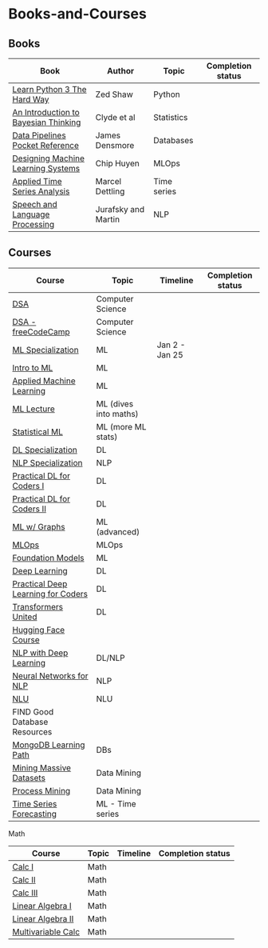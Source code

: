# Books-and-Courses

## Books



|Book       |Author          |Topic | Completion status|
|-----------|----------------|------|-------|
[Learn Python 3 The Hard Way](https://github.com/ev1lm0rty/Learn_Python3/blob/master/learn-python-3-hard-way.pdf) | Zed Shaw| Python |
[An Introduction to Bayesian Thinking](https://statswithr.github.io/book/) | Clyde et al | Statistics|
[Data Pipelines Pocket Reference](https://www.oreilly.com/library/view/data-pipelines-pocket/9781492087823/)| James Densmore| Databases |
[Designing Machine Learning Systems](https://www.oreilly.com/library/view/designing-machine-learning/9781098107956/)| Chip Huyen| MLOps |
[Applied Time Series Analysis](./_resources/time_series.pdf)| Marcel Dettling| Time series |
[Speech and Language Processing](./_resources/ed3book.pdf)| Jurafsky and Martin| NLP |

## Courses


|Course                                                                                                                                                                         |Topic                         |Timeline      | Completion status|
|------------------------------------------------------------------------------------------------------------------------------------------------------ |----------------------------|----------------|-------------------------|
[DSA](https://www.udacity.com/course/data-structures-and-algorithms-in-python--ud513)                                         | Computer Science    | 	|
[DSA - freeCodeCamp](https://www.youtube.com/watch?v=8hly31xKli0)                                         | Computer Science  | 	                  |
[ML Specialization](https://www.coursera.org/specializations/machine-learning-introduction)                                     |ML           		        |	Jan 2 - Jan 25	|
[Intro to ML](https://www.udacity.com/course/intro-to-machine-learning--ud120)                                                         |ML                              |		|
[Applied Machine Learning](https://github.com/dair-ai/ML-YouTube-Courses#stanford-cs229-machine-learning)      |ML				|		|			
[ML Lecture](https://www.youtube.com/playlist?list=PLzrCXlf6ypbxS5OYOY3EN_0u2fDuIT6Gt)				     |ML (dives into maths) |		|
[Statistical ML](https://www.youtube.com/playlist?list=PL05umP7R6ij2XCvrRzLokX6EoHWaGA2cC)			     |ML (more ML stats)	|		|
[DL Specialization](https://www.coursera.org/specializations/deep-learning)                                                               |DL                              |			|
[NLP Specialization](https://www.coursera.org/specializations/natural-language-processing)                                     |NLP                            |		|
[Practical DL for Coders I](https://www.youtube.com/playlist?list=PLfYUBJiXbdtSvpQjSnJJ_PmDQB_VyT5iU)	     |DL				|		|
[Practical DL for Coders II](https://www.youtube.com/watch?v=_7rMfsA24Ls)							     |DL				|		|
[ML w/ Graphs](https://www.youtube.com/playlist?list=PLoROMvodv4rPLKxIpqhjhPgdQy7imNkDn)			     |ML (advanced)		|		|
[MLOps](https://www.coursera.org/specializations/natural-language-processing)                                                       |MLOps                        |		|
[Foundation Models](https://www.youtube.com/playlist?list=PL9t0xVFP90GD8hox0KipBkJcLX_C3ja67)		     |ML				|		|
[Deep Learning](https://www.youtube.com/playlist?list=PL05umP7R6ij3NTWIdtMbfvX7Z-4WEXRqD)			     | DL				|		|
[Practical Deep Learning for Coders](https://course.fast.ai/)                                      | DL       |   |
[Transformers United](https://www.youtube.com/playlist?list=PLoROMvodv4rNiJRchCzutFw5ItR_Z27CM)		     |DL				|		|
[Hugging Face Course](https://www.youtube.com/playlist?list=PLo2EIpI_JMQvWfQndUesu0nPBAtZ9gP1o)	     |					|		|
[NLP with Deep Learning](https://www.youtube.com/playlist?list=PLoROMvodv4rOSH4v6133s9LFPRHjEmbmJ)    |DL/NLP			|		|
[Neural Networks for NLP](https://www.youtube.com/playlist?list=PL8PYTP1V4I8AkaHEJ7lOOrlex-pcxS-XV)	     |NLP				|		|
[NLU](https://www.youtube.com/playlist?list=PLoROMvodv4rPt5D0zs3YhbWSZA8Q_DyiJ)				     |NLU				|		|
FIND Good Database Resources                                                                                                                               |                                    |			|
[MongoDB Learning Path](https://university.mongodb.com/learning_paths/developer)                                               |DBs                             |		|
[Mining Massive Datasets](https://www.edx.org/course/mining-massive-datasets)                                                     | Data Mining                |		|
[Process Mining](https://www.coursera.org/learn/process-mining#syllabus)             						     |Data Mining                 |		|
[Time Series Forecasting](https://www.tensorflow.org/tutorials/structured_data/time_series#performance_3)             						     |ML - Time series                |		|





Math

|Course                                                                                                                                                                         |Topic                         |Timeline      | Completion status|
|------------------------------------------------------------------------------------------------------------------------------------------------------ |----------------------------|----------------|-------------------------|
[Calc I](https://www.edx.org/course/calculus-1a-differentiation)                                                                                   |Math                          |					|
[Calc II](https://www.edx.org/course/calculus-1b-integration)                                                                                       |Math               	       |					|
[Calc III](https://www.edx.org/course/calculus-1c-coordinate-systems-infinite-series)                                                 |Math                          |					|
[Linear Algebra I](https://www.youtube.com/playlist?list=PLZHQObOWTQDPD3MizzM2xVFitgF8hE_ab)                 |Math                          |					|
[Linear Algebra II](https://www.edx.org/course/calculus-1c-coordinate-systems-infinite-series)                                  |Math                           |			|
[Multivariable Calc](https://ocw.mit.edu/courses/18-02sc-multivariable-calculus-fall-2010/)                                        |Math                           |			|
